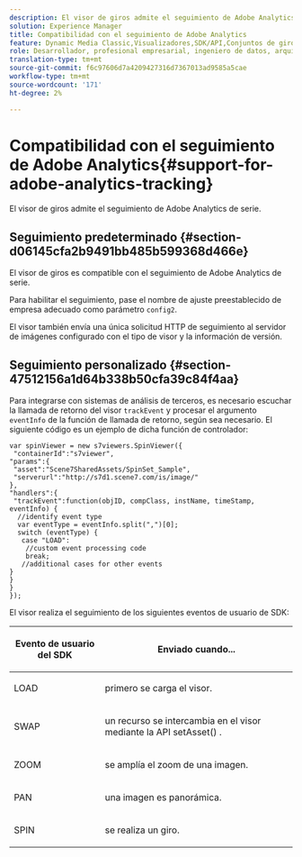 ```yaml
---
description: El visor de giros admite el seguimiento de Adobe Analytics de serie.
solution: Experience Manager
title: Compatibilidad con el seguimiento de Adobe Analytics
feature: Dynamic Media Classic,Visualizadores,SDK/API,Conjuntos de giros
role: Desarrollador, profesional empresarial, ingeniero de datos, arquitecto de datos
translation-type: tm+mt
source-git-commit: f6c97606d7a4209427316d7367013ad9585a5cae
workflow-type: tm+mt
source-wordcount: '171'
ht-degree: 2%

---
```



# Compatibilidad con el seguimiento de Adobe Analytics{#support-for-adobe-analytics-tracking}

El visor de giros admite el seguimiento de Adobe Analytics de serie.

## Seguimiento predeterminado {#section-d06145cfa2b9491bb485b599368d466e}

El visor de giros es compatible con el seguimiento de Adobe Analytics de serie.

Para habilitar el seguimiento, pase el nombre de ajuste preestablecido de empresa adecuado como parámetro `config2`.

El visor también envía una única solicitud HTTP de seguimiento al servidor de imágenes configurado con el tipo de visor y la información de versión.

## Seguimiento personalizado {#section-47512156a1d64b338b50cfa39c84f4aa}

Para integrarse con sistemas de análisis de terceros, es necesario escuchar la llamada de retorno del visor `trackEvent` y procesar el argumento `eventInfo` de la función de llamada de retorno, según sea necesario. El siguiente código es un ejemplo de dicha función de controlador:

```
var spinViewer = new s7viewers.SpinViewer({ 
 "containerId":"s7viewer", 
"params":{ 
 "asset":"Scene7SharedAssets/SpinSet_Sample", 
 "serverurl":"http://s7d1.scene7.com/is/image/" 
}, 
"handlers":{ 
 "trackEvent":function(objID, compClass, instName, timeStamp, eventInfo) { 
  //identify event type 
  var eventType = eventInfo.split(",")[0]; 
  switch (eventType) { 
   case "LOAD": 
    //custom event processing code 
    break; 
   //additional cases for other events 
} 
} 
} 
});
```

El visor realiza el seguimiento de los siguientes eventos de usuario de SDK:

<table id="table_5D090E6614974D968E1A93B5727D859C"> 
 <thead> 
  <tr> 
   <th colname="col1" class="entry"> <p>Evento de usuario del SDK </p> </th> 
   <th colname="col2" class="entry"> <p>Enviado cuando... </p> </th> 
  </tr> 
 </thead>
 <tbody> 
  <tr> 
   <td colname="col1"> <p> <span class="codeph"> LOAD </span> </p> </td> 
   <td colname="col2"> <p>primero se carga el visor. </p> </td> 
  </tr> 
  <tr> 
   <td colname="col1"> <p> <span class="codeph"> SWAP </span> </p> </td> 
   <td colname="col2"> <p>un recurso se intercambia en el visor mediante la API <span class="codeph"> setAsset() </span>. </p> </td> 
  </tr> 
  <tr> 
   <td colname="col1"> <p> <span class="codeph"> ZOOM </span> </p> </td> 
   <td colname="col2"> <p> se amplía el zoom de una imagen. </p> </td> 
  </tr> 
  <tr> 
   <td colname="col1"> <p> <span class="codeph"> PAN </span> </p> </td> 
   <td colname="col2"> <p>una imagen es panorámica. </p> </td> 
  </tr> 
  <tr> 
   <td colname="col1"> <p> <span class="codeph"> SPIN </span> </p> </td> 
   <td colname="col2"> <p> se realiza un giro. </p> </td> 
  </tr> 
 </tbody> 
</table>

